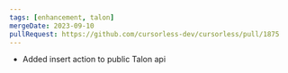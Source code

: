 ```yaml
---
tags: [enhancement, talon]
mergeDate: 2023-09-10
pullRequest: https://github.com/cursorless-dev/cursorless/pull/1875
---
```


- Added insert action to public Talon api
